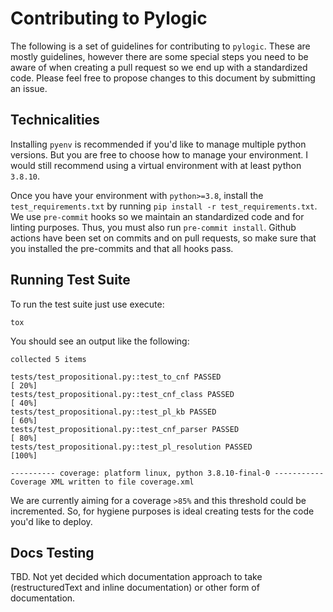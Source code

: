 # Contributing to Pylogic

The following is a set of guidelines for contributing to `pylogic`. These are mostly guidelines, however there are some special steps you need to be aware of when creating a pull request so we end up with a standardized code. Please feel free to propose changes to this document by submitting an issue.

## Technicalities

Installing `pyenv` is recommended if you'd like to manage multiple python versions. But you are free to choose how to manage your environment. I would still recommend using a virtual environment with at least python `3.8.10`.

Once you have your environment with `python>=3.8`, install the `test_requirements.txt` by running `pip install -r test_requirements.txt`. We use `pre-commit` hooks so we maintain an standardized code and for linting purposes. Thus, you must also run `pre-commit install`. Github actions have been set on commits and on pull requests, so make sure that you installed the pre-commits and that all hooks pass.

## Running Test Suite

To run the test suite just use execute:

```
tox
```

You should see an output like the following:

```
collected 5 items

tests/test_propositional.py::test_to_cnf PASSED                         [ 20%]
tests/test_propositional.py::test_cnf_class PASSED                      [ 40%]
tests/test_propositional.py::test_pl_kb PASSED                          [ 60%]
tests/test_propositional.py::test_cnf_parser PASSED                     [ 80%]
tests/test_propositional.py::test_pl_resolution PASSED                  [100%]

---------- coverage: platform linux, python 3.8.10-final-0 -----------
Coverage XML written to file coverage.xml
```

We are currently aiming for a coverage `>85%` and this threshold could be incremented. So, for hygiene purposes is ideal creating tests for the code you'd like to deploy.

## Docs Testing

TBD. Not yet decided which documentation approach to take (restructuredText and inline documentation) or other form of documentation.
